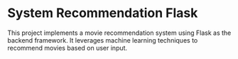 # System Recommendation Flask

This project implements a movie recommendation system using Flask as the backend framework. It leverages machine learning techniques to recommend movies based on user input.
